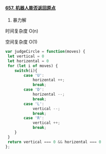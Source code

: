 #### [657. 机器人能否返回原点](https://leetcode-cn.com/problems/robot-return-to-origin/)

1. 暴力解

时间复杂度 O(n)

空间复杂度 O(1)

```js
var judgeCircle = function(moves) {
 let vertical = 0
 let horizental = 0
 for (let i of moves) {
    switch(i){
        case 'U':
            horizental ++;
            break;
        case 'D':
            horizental --;
            break;
        case 'L':
            vertical --;
            break;
        case 'R':
            vertical ++;
            break;
    }
 }
 return vertical === 0 && horizental === 0
};
```

